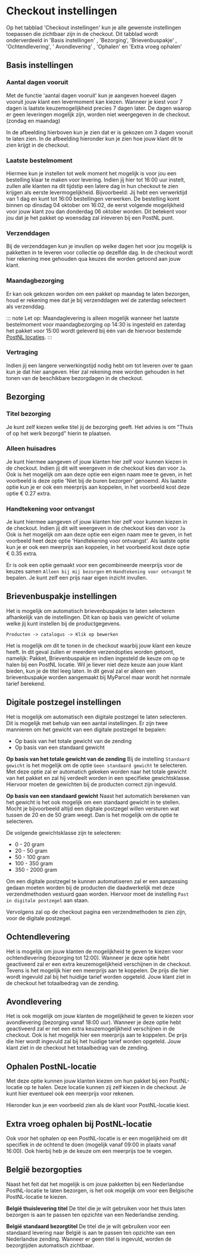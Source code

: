 # Checkout instellingen

Op het tabblad 'Checkout instellingen' kun je alle gewenste instellingen
toepassen die zichtbaar zijn in de checkout. Dit tabblad wordt onderverdeeld
in 'Basis instellingen' , 'Bezorging', 'Brievenbuspakje' , 'Ochtendlevering', '
Avondlevering' , 'Ophalen' en 'Extra vroeg ophalen'

## Basis instellingen

<MPImg src="/documentation/magento/magento-basisinstellingen-checkout.png" alt="Magento basisinstellingen checkout" />

### Aantal dagen vooruit

Met de functie 'aantal dagen vooruit' kun je aangeven hoeveel dagen vooruit jouw
klant een levermoment kan kiezen. Wanneer je kiest voor 7 dagen is laatste
keuzemogelijkheid precies 7 dagen later. De dagen waarop er geen leveringen
mogelijk zijn, worden niet weergegeven in de checkout. (zondag en maandag)

<MPImg src="/documentation/magento/magento-aantal-dagen-vooruit.png" alt="Magento aantal dagen vooruit" />

In de afbeelding hierboven kun je zien dat er is gekozen om 3 dagen vooruit te
laten zien. In de afbeelding hieronder kun je zien hoe jouw klant dit te zien
krijgt in de checkout.

<MPImg src="/documentation/magento/magento-checkout-verzend-opties-1.png" alt="Magento checkout verzend opties 1" />

### Laatste bestelmoment

Hiermee kun je instellen tot welk moment het mogelijk is voor jou een bestelling
klaar te maken voor levering. Indien jij hier tot 16:00 uur instelt, zullen alle
klanten na dit tijdstip een latere dag in hun checkout te zien krijgen als
eerste levermogelijkheid. Bijvoorbeeld: Jij hebt een verwerktijd van 1 dag en
kunt tot 16:00 bestellingen verwerken. De bestelling komt binnen op dinsdag 04
oktober om 16:02, de eerst volgende mogelijkheid voor jouw klant zou dan
donderdag 06 oktober worden. Dit betekent voor jou dat je het pakket op woensdag
zal inleveren bij een PostNL punt.

<MPImg src="/documentation/magento/magento-laatste-bestelmoment.png" alt="Magento laatste bestelmoment" />

### Verzenddagen

Bij de verzenddagen kun je invullen op welke dagen het voor jou mogelijk is
pakketten in te leveren voor collectie op dezelfde dag. In de checkout wordt
hier rekening mee gehouden qua keuzes die worden getoond aan jouw klant.

<MPImg src="/documentation/magento/magento-verzenddagen.png" alt="Magento verzenddagen" />

### Maandagbezorging

Er kan ook gekozen worden om een pakket op maandag te laten bezorgen, houd er
rekening mee dat je bij verzenddagen wel de zaterdag selecteert als verzenddag.

::: note
Let op: Maandaglevering is alleen mogelijk wanneer het laatste
bestelmoment voor maandagbezorging op 14:30 is ingesteld en zaterdag het pakket
voor 15:00 wordt geleverd bij één van de hiervoor bestemde [PostNL locaties].
:::

<MPImg src="/documentation/magento/magento-maandagbezorging.png" alt="Magento maandagbezorging" />

### Vertraging

Indien jij een langere verwerkingstijd nodig hebt om tot leveren over te gaan
kun je dat hier aangeven. Hier zal rekening mee worden gehouden in het tonen van
de beschikbare bezorgdagen in de checkout.

<MPImg src="/documentation/magento/magento-vertraging.png" alt="Magento vertraging" />

## Bezorging

<MPImg src="/documentation/magento/magento-bezorging-checkout.png" alt="Magento bezorging checkout" />

### Titel bezorging

Je kunt zelf kiezen welke titel jij de bezorging geeft. Het advies is om "Thuis
of op het werk bezorgd" hierin te plaatsen.

### Alleen huisadres

Je kunt hiermee aangeven of jouw klanten hier zelf voor kunnen kiezen in de
checkout. Indien jij dit wilt weergeven in de checkout kies dan voor `Ja`. Ook
is het mogelijk om aan deze optie een eigen naam mee te geven, in het voorbeeld
is deze optie 'Niet bij de buren bezorgen' genoemd. Als laatste optie kun je er
ook een meerprijs aan koppelen, in het voorbeeld kost deze optie € 0.27 extra.

### Handtekening voor ontvangst

Je kunt hiermee aangeven of jouw klanten hier zelf voor kunnen kiezen in de
checkout. Indien jij dit wilt weergeven in de checkout kies dan voor `Ja` Ook is
het mogelijk om aan deze optie een eigen naam mee te geven, in het voorbeeld
heet deze optie 'Handtekening voor ontvangst'. Als laatste optie kun je er ook
een meerprijs aan koppelen, in het voorbeeld kost deze optie € 0.35 extra.

Er is ook een optie gemaakt voor een gecombineerde meerprijs voor de keuzes
samen `Alleen bij mij bezorgen` en `Handtekening voor ontvangst` te bepalen. Je
kunt zelf een prijs naar eigen inzicht invullen.

## Brievenbuspakje instellingen

<MPImg src="/documentation/magento/magento-brievenbuspakje-instelling.png" alt="Magento brievenbuspakje instelling" />

Het is mogelijk om automatisch brievenbuspakjes te laten selecteren afhankelijk
van de instellingen. Dit kan op basis van gewicht of volume welke jij kunt
instellen bij de productgegevens.

`Producten -> catalogus -> Klik op bewerken`

<MPImg src="/documentation/magento/magento-catalogus-producten-bewerken.png" alt="Magento catalogus producten bewerken" />
Het is mogelijk om dit te tonen in de checkout waarbij jouw klant een keuze heeft. In dit geval zullen er meerdere verzendopties worden getoont, namelijk: Pakket, Brievenbuspakje en indien ingesteld de keuze om op te halen bij een PostNL locatie. Wil je liever niet deze keuze aan jouw klant bieden, kun je de titel leeg laten. In dit geval zal er alleen een brievenbuspakje worden aangemaakt bij MyParcel maar wordt het normale tarief berekend.

## Digitale postzegel instellingen

<MPImg src="/documentation/magento/magento-digitale-postzegel-instellingen.png" alt="Magento digitale postzegel instellingen" />

Het is mogelijk om automatisch een digitale postzegel te laten selecteren. Dit
is mogelijk met behulp van een aantal instellingen. Er zijn twee mannieren om
het gewicht van een digitale postzegel te bepalen:

- Op basis van het totale gewicht van de zending
- Op basis van een standaard gewicht

**Op basis van het totale gewicht van de zending**
Bij de instelling `Standaard gewicht` is het mogelijk om de
optie `Geen standaard gewicht` te selecteren. Met deze optie zal er automatich
gekeken worden naar het totale gewicht van het pakket en zal hij verdeelt worden
in een specifieke gewichtsklasse. Hiervoor moeten de gewichten bij de producten
correct zijn ingevuld.

**Op basis van een standaard gewicht**
Naast het automatich berekenen van het gewicht is het ook mogelijk om een
standaard gewicht in te stellen. Mocht je bijvoorbeeld altijd een digitale
postzegel willen versturen wat tussen de 20 en de 50 gram weegt. Dan is het
mogelijk om de optie te selecteren.

De volgende gewichtsklasse zijn te selecteren:

- 0 - 20 gram
- 20 - 50 gram
- 50 - 100 gram
- 100 - 350 gram
- 350 - 2000 gram

Om een digitale postzegel te kunnen automatiseren zal er een aanpassing gedaan
moeten worden bij de producten die daadwerkelijk met deze verzendmethoden
vestuurd gaan worden. Hiervoor moet de instelling `Past in digitale postzegel`
aan staan.

<MPImg src="/documentation/magento/magento-digitale-postzegel-aan.png" alt="Magento digitale postzegel aan" />

Vervolgens zal op de checkout pagina een verzendmethoden te zien zijn, voor de
digitale postzegel.

<MPImg src="/documentation/magento/magento-digitale-postzegel-checkout-pagina.png" alt="Magento digitale postzegel checkout pagina" />

## Ochtendlevering

Het is mogelijk om jouw klanten de mogelijkheid te geven te kiezen voor
ochtendlevering (bezorging tot 12:00). Wanneer je deze optie hebt geactiveerd
zal er een extra keuzemogelijkheid verschijnen in de checkout. Tevens is het
mogelijk hier een meerprijs aan te koppelen. De prijs die hier wordt ingevuld
zal bij het huidige tarief worden opgeteld. Jouw klant ziet in de checkout het
totaalbedrag van de zending.

<MPImg src="/documentation/magento/magento-ochtendlevering.png" alt="Magento ochtendlevering" />

## Avondlevering

Het is ook mogelijk om jouw klanten de mogelijkheid te geven te kiezen voor
avondlevering (bezorging vanaf 18:00 uur). Wanneer je deze optie hebt
geactiveerd zal er net een extra keuzemogelijkheid verschijnen in de checkout.
Ook is het mogelijk hier een meerprijs aan te koppelen. De prijs die hier
wordt ingevuld zal bij het huidige tarief worden opgeteld. Jouw klant ziet in de
checkout het totaalbedrag van de zending.

<MPImg src="/documentation/magento/magento-avond-levering.png" alt="Magento avond levering" />

## Ophalen PostNL-locatie

Met deze optie kunnen jouw klanten kiezen om hun pakket bij een PostNL-locatie
op te halen. Deze locatie kunnen zij zelf kiezen in de checkout. Je kunt hier
eventueel ook een meerprijs voor rekenen.

<MPImg src="/documentation/magento/magento-ophalen-bij-postNL.png" alt="Magento ophalen bij postNL" />

Hieronder kun je een voorbeeld zien als de klant voor PostNL-locatie
kiest.

<MPImg src="/documentation/magento/magento-checkout-verzend-opties-2.png" alt="Magento checkout verzend opties 2" />

## Extra vroeg ophalen bij PostNL-locatie

Ook voor het ophalen op een PostNL-locatie is er een mogelijkheid om dit
specifiek in de ochtend te doen (mogelijk vanaf 09:00 in plaats vanaf 16:00).
Ook hierbij heb je de keuze om een meerprijs toe te voegen.

<MPImg src="/documentation/magento/magento-extra-vroeg-postnl.png" alt="Magento extra vroeg postnl" />

## België bezorgopties

Naast het feit dat het mogelijk is om jouw pakketten bij een Nederlandse
PostNL-locatie te laten bezorgen, is het ook mogelijk om voor een Belgische
PostNL-locatie te kiezen.

**België thuislevering titel**
De titel die je wilt gebruiken voor het thuis laten bezorgen is aan te passen
ten opzichte van een Nederlandse zending.

**België standaard bezorgtitel**
De titel die je wilt gebruiken voor een standaard levering naar België is aan te
passen ten opzichte van een Nederlandse zending. Wanneer er geen titel is
ingevuld, worden de bezorgtijden automatisch zichtbaar.

[PostNL locaties]: https://www.myparcel.nl/blog/
